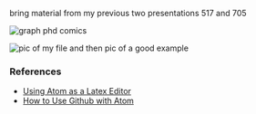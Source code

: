 bring material from my previous two presentations 517 and 705


![graph phd comics]()

![pic of my file and then pic of a good example]()


### References
- [Using Atom as a Latex Editor](https://medium.com/@lucasrebscher/using-atom-as-a-latex-editor-93756de3d726)
- [How to Use Github with Atom](https://vwannabe.com/2016/05/26/how-to-use-github-and-atom/)
